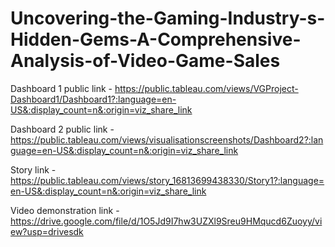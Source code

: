 # Uncovering-the-Gaming-Industry-s-Hidden-Gems-A-Comprehensive-Analysis-of-Video-Game-Sales

Dashboard 1 public link - https://public.tableau.com/views/VGProject-Dashboard1/Dashboard1?:language=en-US&:display_count=n&:origin=viz_share_link

Dashboard 2 public link - https://public.tableau.com/views/visualisationscreenshots/Dashboard2?:language=en-US&:display_count=n&:origin=viz_share_link

Story link - https://public.tableau.com/views/story_16813699438330/Story1?:language=en-US&:display_count=n&:origin=viz_share_link

Video demonstration link - https://drive.google.com/file/d/1O5Jd9I7hw3UZXl9Sreu9HMqucd6Zuoyy/view?usp=drivesdk
